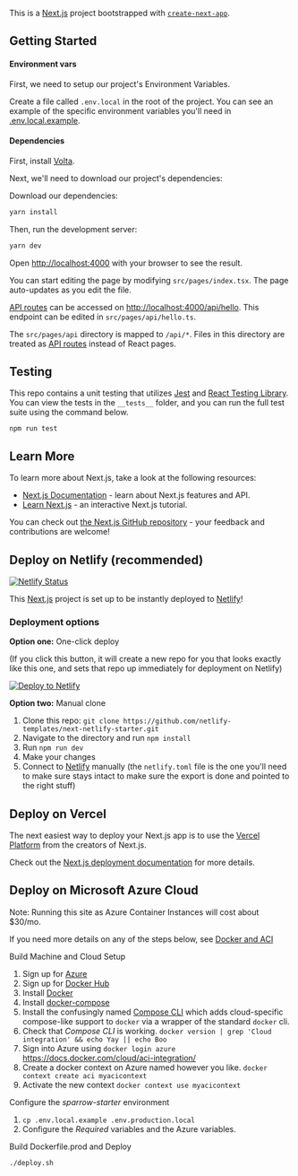 This is a [Next.js](https://nextjs.org/) project bootstrapped with [`create-next-app`](https://github.com/vercel/next.js/tree/canary/packages/create-next-app).

## Getting Started

#### Environment vars
First, we need to setup our project's Environment Variables. 

Create a file called `.env.local` in the root of the project. You can see an example of the specific environment variables you'll need in [.env.local.example](.env.local.example).

#### Dependencies

First, install [Volta](https://docs.volta.sh/guide/getting-started).

Next, we'll need to download our project's dependencies:

Download our dependencies:

```bash
yarn install
```

Then, run the development server:

```bash
yarn dev
```

Open [http://localhost:4000](http://localhost:4000) with your browser to see the result.

You can start editing the page by modifying `src/pages/index.tsx`. The page auto-updates as you edit the file.

[API routes](https://nextjs.org/docs/api-routes/introduction) can be accessed on [http://localhost:4000/api/hello](http://localhost:4000/api/hello). This endpoint can be edited in `src/pages/api/hello.ts`.

The `src/pages/api` directory is mapped to `/api/*`. Files in this directory are treated as [API routes](https://nextjs.org/docs/api-routes/introduction) instead of React pages.

## Testing

This repo contains a unit testing that utilizes [Jest](https://jestjs.io/) and [React Testing Library](https://testing-library.com/docs/react-testing-library/intro/). You can view the tests in the `__tests__` folder, and you can run the full test suite using the command below.

```
npm run test
```

## Learn More

To learn more about Next.js, take a look at the following resources:

- [Next.js Documentation](https://nextjs.org/docs) - learn about Next.js features and API.
- [Learn Next.js](https://nextjs.org/learn) - an interactive Next.js tutorial.

You can check out [the Next.js GitHub repository](https://github.com/vercel/next.js/) - your feedback and contributions are welcome!

## Deploy on Netlify (recommended)

[![Netlify Status]()]()

This [Next.js](https://nextjs.org/) project is set up to be instantly deployed
to [Netlify](https://netlify.com)!

### Deployment options

**Option one:** One-click deploy

(If you click this button, it will create a new repo for you that looks exactly
like this one, and sets that repo up immediately for deployment on Netlify)

[![Deploy to Netlify](https://www.netlify.com/img/deploy/button.svg)](https://app.netlify.com/start/deploy?repository=https://github.com/blues/sparrow-starter)

**Option two:** Manual clone

1. Clone this repo: `git clone https://github.com/netlify-templates/next-netlify-starter.git`
2. Navigate to the directory and run `npm install`
3. Run `npm run dev`
4. Make your changes
5. Connect to [Netlify](https://netlify.com/) manually (the `netlify.toml` file
   is the one you'll need to make sure stays intact to make sure the export is
   done and pointed to the right stuff)

## Deploy on Vercel

The next easiest way to deploy your Next.js app is to use the [Vercel Platform](https://vercel.com/new?utm_medium=default-template&filter=next.js&utm_source=create-next-app&utm_campaign=create-next-app-readme) from the creators of Next.js.

Check out the [Next.js deployment documentation](https://nextjs.org/docs/deployment) for more details.

## Deploy on Microsoft Azure Cloud

Note: Running this site as Azure Container Instances will cost about $30/mo.

If you need more details on any of the steps below, see
[Docker and ACI](https://docs.docker.com/cloud/aci-integration/)

Build Machine and Cloud Setup

1. Sign up for [Azure](https://azure.microsoft.com/en-us/)
2. Sign up for [Docker Hub](https://hub.docker.com/signup)
3. Install [Docker](https://docs.docker.com/get-docker/)
4. Install [docker-compose](https://docs.docker.com/compose/install/)
5. Install the confusingly named [Compose
   CLI](https://github.com/docker/compose-cli) which adds cloud-specific
   compose-like support to `docker` via a wrapper of the standard `docker` cli.
6. Check that _Compose CLI_ is working. `docker version | grep 'Cloud integration' && echo Yay || echo Boo`
7. Sign into Azure using `docker login azure` https://docs.docker.com/cloud/aci-integration/
8. Create a docker context on Azure named however you like. `docker context create aci myacicontext`
9. Activate the new context `docker context use myacicontext`

Configure the _sparrow-starter_ environment

1. `cp .env.local.example .env.production.local`
2. Configure the _Required_ variables and the Azure variables.

Build Dockerfile.prod and Deploy

`./deploy.sh`
